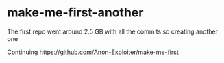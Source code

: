 # make-me-first-another
The first repo went around 2.5 GB with all the commits so creating another one

Continuing https://github.com/Anon-Exploiter/make-me-first
